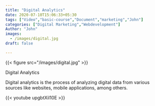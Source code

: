 ```yaml
---
title: "Digital Analytics"
date: 2020-07-10T15:06:33+05:30
tags: ["Video","basic-course","Document","marketing","John"]
categories: ["Digital Marketing","Webdevelopment"]
Author: "John"
images:
  - /images/digital.jpg
draft: false

---
```


{{< figure src="/images/digital.jpg" >}}

Digital Analytics

Digital analytics is the process of analyzing digital data from various sources like websites, mobile applications, among others.

{{< youtube upgbtXil10E >}}

